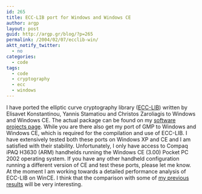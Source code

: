 ```yaml
---
id: 265
title: ECC-LIB port for Windows and Windows CE
author: argp
layout: post
guid: http://argp.gr/blog/?p=265
permalink: /2004/02/07/ecclib-win/
aktt_notify_twitter:
  - no
categories:
  - code
tags:
  - code
  - cryptography
  - ecc
  - windows
---
```

I have ported the elliptic curve cryptography library ([ECC-LIB][1]) written by Elisavet Konstantinou, Yannis Stamatiou and Christos Zaroliagis to Windows and Windows CE. The actual package can be found on my [software projects page][2]. While you are there also get my port of GMP to Windows and Windows CE, which is required for the compilation and use of ECC-LIB. I have extensively tested both these ports on Windows XP and CE and I am satisfied with their stability. Unfortunately, I only have access to Compaq iPAQ H3630 (ARM) handhelds running the Windows CE (3.00) Pocket PC 2002 operating system. If you have any other handheld configuration running a different version of CE and test these ports, please let me know. At the moment I am working towards a detailed performance analysis of ECC-LIB on WinCE. I think that the comparison with some of [my previous results][3] will be very interesting.

 [1]: http://www.ceid.upatras.gr/faculty/zaro/software/ecc-lib/
 [2]: http://ntrg.cs.tcd.ie/~argp/code/
 [3]: http://ntrg.cs.tcd.ie/~argp/public/crypto-nca04.pdf